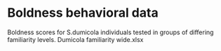 # Boldness behavioral data

Boldness scores for S.dumicola individuals tested in groups of differing familiarity levels.
Dumicola familiarity wide.xlsx
